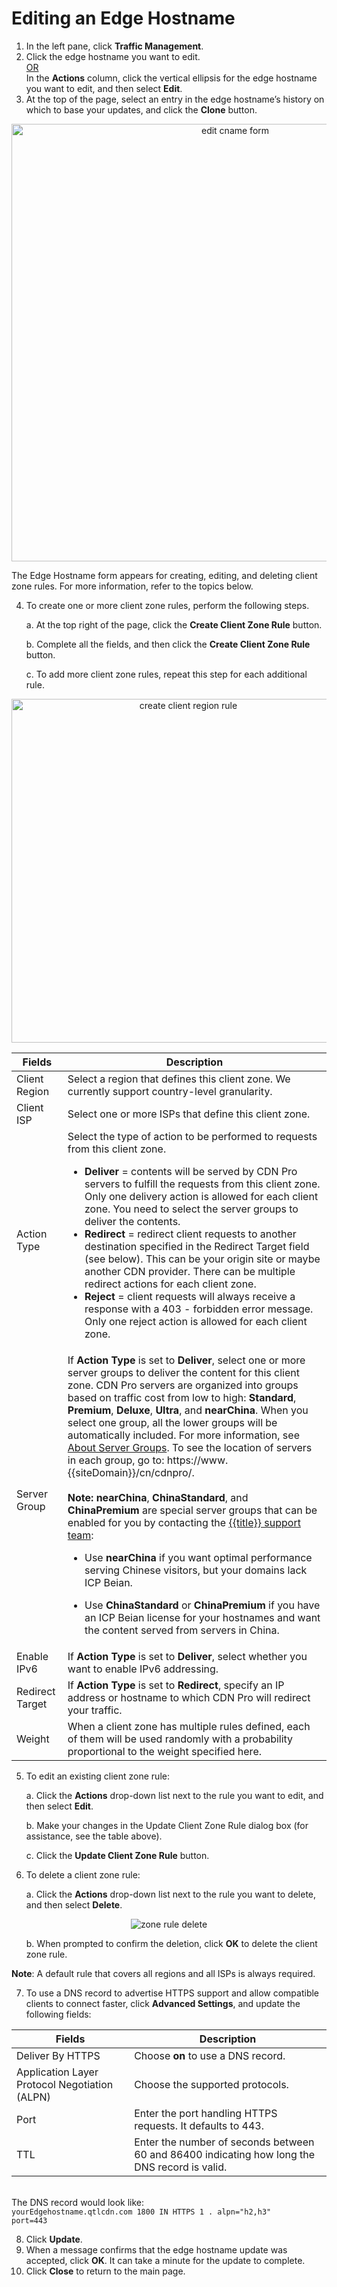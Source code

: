 # Editing an Edge Hostname

1. In the left pane, click **Traffic Management**.
2. Click the edge hostname you want to edit. 
    <br><U>OR </u></br>
  In the **Actions** column, click the vertical ellipsis for the edge hostname you want to edit, and then select **Edit**.
3. At the top of the page, select an entry in the edge hostname’s history on which to base your updates, and click the **Clone** button.

<p align=center><img src="/docs/resources/images/traffic-management/traffic-management-edit-edge-hostname.png" alt="edit cname form" width="700"></p>

The Edge Hostname form appears for creating, editing, and deleting client zone rules. For more information, refer to the topics below.

4. To create one or more client zone rules, perform the following steps.

<ul>a. At the top right of the page, click the <strong>Create Client Zone Rule</strong> button.</ul>
<ul>b. Complete all the fields, and then click the <strong>Create Client Zone Rule</strong> button.</ul>
<ul>c. To add more client zone rules, repeat this step for each additional rule.</ul>

<p align=center><img src="/docs/resources/images/traffic-management/create-client-zone-rule.png" alt="create client region rule" width="550"></p>

| **Fields**        | **Description**   |
| ----------------- | ----------------- |
| Client Region     | Select a region that defines this client zone. We currently support country-level granularity.|
| Client ISP        | Select one or more ISPs that define this client zone. |
| Action Type       | Select the type of action to be performed to requests from this client zone. <br><ul><li><strong>Deliver</strong> = contents will be served by CDN Pro servers to fulfill the requests from this client zone. Only one delivery action is allowed for each client zone. You need to select the server groups to deliver the contents. </li><li><strong>Redirect</strong> = redirect client requests to another destination specified in the Redirect Target field (see below). This can be your origin site or maybe another CDN provider. There can be multiple redirect actions for each client zone.</li><li><strong>Reject</strong> = client requests will always receive a response with a 403 - forbidden error message. Only one reject action is allowed for each client zone.</li></ul>  
| Server Group      | If <strong>Action Type</strong> is set to <strong>Deliver</strong>, select one or more server groups to deliver the content for this client zone. CDN Pro servers are organized into groups based on traffic cost from low to high: <strong>Standard</strong>, <strong>Premium</strong>, <strong>Deluxe</strong>, <strong>Ultra</strong>, and <strong>nearChina</strong>. When you select one group, all the lower groups will be automatically included. For more information, see [About Server Groups](</docs/portal/traffic-management/creating-edge-hostname.md#about-server-groups>). To see the location of servers in each group, go to: https://www.{{siteDomain}}/cn/cdnpro/.<br><br><strong>Note:</strong> <strong>nearChina</strong>, <strong>ChinaStandard</strong>, and <strong>ChinaPremium</strong> are special server groups that can be enabled for you by contacting the [{{title}} support team](mailto:support@{{siteDomain}}):</br><ul><li>Use <strong>nearChina</strong> if you want optimal performance serving Chinese visitors, but your domains lack ICP Beian.</ul></li><ul><li>Use <strong>ChinaStandard</strong> or <strong>ChinaPremium</strong> if you have an ICP Beian license for your hostnames and want the content served from servers in China.</ul></li>| 
| Enable IPv6      | If <strong>Action Type</strong> is set to <strong>Deliver</strong>, select whether you want to enable IPv6 addressing.|
| Redirect Target   | If <strong>Action Type</strong> is set to <strong>Redirect</strong>, specify an IP address or hostname to which CDN Pro will redirect your traffic. |
| Weight | When a client zone has multiple rules defined, each of them will be used randomly with a probability proportional to the weight specified here. |

5. To edit an existing client zone rule:

<ul>a. Click the <strong>Actions</strong> drop-down list next to the rule you want to edit, and then select <strong>Edit</strong>.</ul>
<ul>b. Make your changes in the Update Client Zone Rule dialog box (for assistance, see the table above).</ul>
<ul>c. Click the <strong>Update Client Zone Rule</strong> button.</ul>

6. To delete a client zone rule:

<ul>a. Click the <strong>Actions</strong> drop-down list next to the rule you want to delete, and then select <strong>Delete</strong>.</ul>

<p align=center><img src="/docs/resources/images/traffic-management/edge-hostname-delete-zone-rule.png" alt="zone rule delete"></p>

<ul>b. When prompted to confirm the deletion, click <strong>OK</strong> to delete the client zone rule.</ul>

**Note**: A default rule that covers all regions and all ISPs is always required.

7. To use a DNS record to advertise HTTPS support and allow compatible clients to connect faster, click **Advanced Settings**, and update the following fields:

| **Fields**        | **Description**                                                           |
| ----------------- | ------------------------------------------------------------------------- |
| Deliver By HTTPS  | Choose <strong>on</strong> to use a DNS record.  |
| Application Layer Protocol Negotiation (ALPN) | Choose the supported protocols.  |
| Port              | Enter the port handling HTTPS requests. It defaults to 443. |
| TTL               | Enter the number of seconds between 60 and 86400 indicating how long the DNS record is valid. |

<br>The DNS record would look like:</br>
<code>yourEdgehostname.qtlcdn.com 1800 IN HTTPS 1 . alpn="h2,h3" port=443</code>

8. Click **Update**.
9. When a message confirms that the edge hostname update was accepted, click **OK**. It can take a minute for the update to complete.
10.  Click **Close** to return to the main page.
